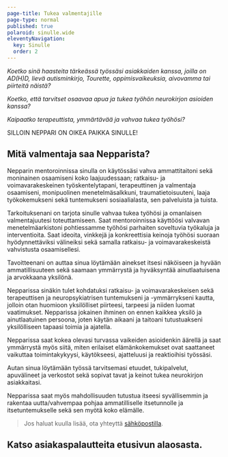 ```yaml
---
page-title: Tukea valmentajille
page-type: normal
published: true
polaroid: sinulle.wide
eleventyNavigation:
  key: Sinulle
  order: 2
---
```






*Koetko sinä haasteita tärkeässä työssäsi asiakkaiden kanssa, joilla on AD(H)D, lievä autisminkirjo, Tourette, oppimisvaikeuksia, aivovamma tai piirteitä näistä?*

*Koetko, että tarvitset osaavaa apua ja tukea työhön neurokirjon asioiden kanssa?*

*Kaipaatko terapeuttista, ymmärtävää ja vahvaa tukea työhösi?*


SILLOIN NEPPARI ON OIKEA PAIKKA SINULLE!



## Mitä valmentaja saa Nepparista?

Nepparin mentoroinnissa sinulla on käytössäsi vahva ammattitaitoni sekä moninainen osaamiseni koko laajuudessaan; ratkaisu- ja voimavarakeskeinen työskentelytapani, terapeuttinen ja valmentaja osaamiseni, monipuolinen menetelmäsalkkuni, traumatietoisuuteni, laaja työkokemukseni sekä tuntemukseni sosiaalialasta, sen palveluista ja tuista.

Tarkoituksenani on tarjota sinulle vahvaa tukea työhösi ja omanlaisen valmentajuutesi toteuttamiseen. Saat mentoroinnissa käyttöösi valvavan menetelmäarkistoni pohtiessamme työhösi parhaiten soveltuvia työkaluja ja interventioita. Saat ideoita, vinkkejä ja konkreettisia keinoja työhösi suoraan hyödynnettäviksi välineiksi sekä samalla ratkaisu- ja voimavarakeskeistä vahvistusta osaamisellesi.

Tavoitteenani on auttaa sinua löytämään ainekset itsesi näköiseen ja hyvään ammatillisuuteen sekä saamaan ymmärrystä ja hyväksyntää ainutlaatuisena ja arvokkaana yksilönä.

Nepparissa sinäkin tulet kohdatuksi ratkaisu- ja voimavarakeskeisen sekä terapeuttisen ja neuropsykiatrisen tuntemukseni ja -ymmärrykseni kautta, jolloin otan huomioon yksilölliset piirteesi, tarpeesi ja niiden luomat vaatimukset. Nepparissa jokainen ihminen on ennen kaikkea yksilö ja ainutlaatuinen persoona, joten käytän aikaani ja taitoani tutustuakseni yksilölliseen tapaasi toimia ja ajatella.

Nepparissa saat kokea olevasi turvassa vaikeiden asioidenkin äärellä ja saat ymmärrystä myös siitä, miten erilaiset elämänkokemukset ovat saattaneet vaikuttaa toimintakykyysi, käytökseesi, ajatteluusi ja reaktioihisi työssäsi.

Autan sinua löytämään työssä tarvitsemasi etuudet, tukipalvelut, apuvälineet ja verkostot sekä sopivat tavat ja keinot tukea neurokirjon asiakkaitasi.

Nepparissa saat myös mahdollisuuden tutustua itseesi syvällisemmin ja rakentaa uutta/vahvempaa pohjaa ammatilliselle itsetunnolle ja itsetuntemukselle sekä sen myötä koko elämälle.

> Jos haluat kuulla lisää, ota yhteyttä [sähköpostilla](/ota-yhteytta).

## Katso asiakaspalautteita etusivun alaosasta.

